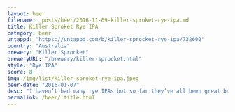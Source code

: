 ```yaml
---
layout: beer
filename: _posts/beer/2016-11-09-killer-sproket-rye-ipa.md
title: Killer Sproket Rye IPA
category: beer
untappd: "https://untappd.com/b/killer-sprocket-rye-ipa/732602"
country: "Australia"
brewery: "Killer Sprocket"
breweryURL: "/brewery/killer-sprocket.html"
style: "Rye IPA"
score: 8
img: /img/list/killer-sproket-rye-ipa.jpeg
beer-date: "2016-01-07"
desc: "I haven’t had many rye IPAs but so far they’ve all been great beers"
permalink: /beer/:title.html
---
```

